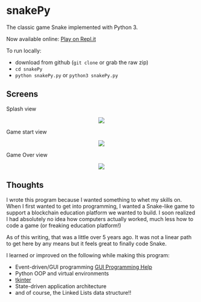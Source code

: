 # snakePy

The classic game Snake implemented with Python 3.

Now available online: [Play on Repl.it](https://repl.it/@mbraha/SnakePy)

To run locally:

- download from github (`git clone` or grab the raw zip)
- `cd snakePy`
- `python snakePy.py` or `python3 snakePy.py`

## Screens
Splash view
<p align="center">
  <img src="https://github.com/mbraha/snakePy/blob/master/screenshots/splash.png">
</p>

Game start view
<p align="center">
  <img src="https://github.com/mbraha/snakePy/blob/master/screenshots/start.png">
</p>

Game Over view
<p align="center">
  <img src="https://github.com/mbraha/snakePy/blob/master/screenshots/fail.png">
</p>

## Thoughts
I wrote this program because I wanted something to whet my skills
on. When I first wanted to get into programming, I wanted
a Snake-like game to support a blockchain education platform we wanted to build.
I soon realized I had absolutely no idea how computers actually worked, much less how to code a
game (or freaking education platform!)

As of this writing, that was a little over 5 years ago. It was not
a linear path to get here by any means but it feels great to finally code Snake.

I learned or improved on the following while making this program:

- Event-driven/GUI programming [GUI Programming Help](http://www.alan-g.me.uk/tutor/tutgui.htm)
- Python OOP and virtual environments
- [tkinter](http://effbot.org/tkinterbook/)
- State-driven application architecture
- and of course, the Linked Lists data structure!!
